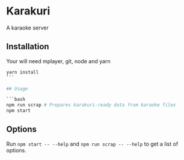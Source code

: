 # Karakuri

A karaoke server

## Installation

Your will need mplayer, git, node and yarn

```bash
yarn install
̀```

## Usage

```bash
npm run scrap # Prepares karakuri-ready data from karaoke files
npm start
```

## Options
Run `npm start -- --help` and `npm run scrap -- --help` to get a list of options.

